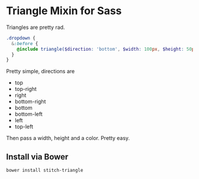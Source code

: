 # Triangle Mixin for Sass

Triangles are pretty rad.

```scss
.dropdown {
  &:before {
    @include triangle($direction: 'bottom', $width: 100px, $height: 50px, $color: black);
  }
}
```

Pretty simple, directions are

* top
* top-right
* right
* bottom-right
* bottom
* bottom-left
* left
* top-left

Then pass a width, height and a color. Pretty easy.

## Install via Bower

```
bower install stitch-triangle
```